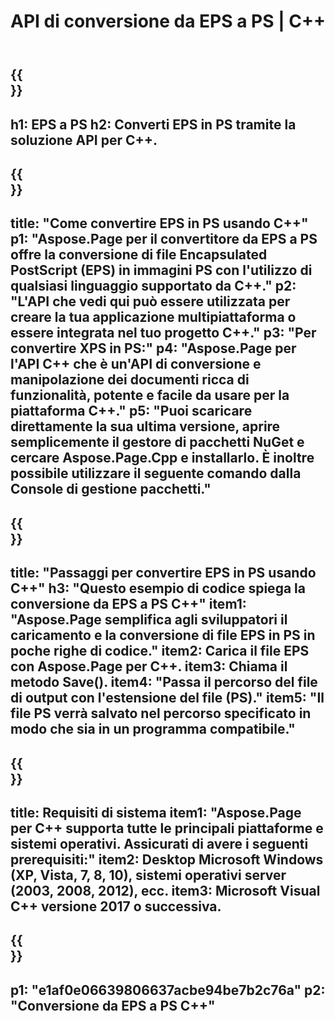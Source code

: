 ﻿---
translation: true
template: /_templates/_conversion-child-cpp.md
title: API di conversione da EPS a PS | C++
url: /cpp/conversion/eps-to-ps/
description: Conversione da EPS a PS fornita da Aspose.Page per la soluzione API C++. Funziona in ambiente runtime C++ per Windows a 32 bit, Windows a 64 bit e Linux a 64 bit.
informat: EPS
outformat: PS
otherformats: XPS PS
---

{{<section banner>}}
---
h1: EPS a PS
h2: Converti EPS in PS tramite la soluzione API per C++.
---

{{<section overview>}}
---
title: "Come convertire EPS in PS usando C++"
p1: "Aspose.Page per il convertitore da EPS a PS offre la conversione di file Encapsulated PostScript (EPS) in immagini PS con l'utilizzo di qualsiasi linguaggio supportato da C++."
p2: "L'API che vedi qui può essere utilizzata per creare la tua applicazione multipiattaforma o essere integrata nel tuo progetto C++."
p3: "Per convertire XPS in PS:"
p4: "Aspose.Page per l'API C++ che è un'API di conversione e manipolazione dei documenti ricca di funzionalità, potente e facile da usare per la piattaforma C++."
p5: "Puoi scaricare direttamente la sua ultima versione, aprire semplicemente il gestore di pacchetti NuGet e cercare Aspose.Page.Cpp e installarlo. È inoltre possibile utilizzare il seguente comando dalla Console di gestione pacchetti."
---

{{<section feature1>}}
---
title: "Passaggi per convertire EPS in PS usando C++"
h3: "Questo esempio di codice spiega la conversione da EPS a PS C++"
item1: "Aspose.Page semplifica agli sviluppatori il caricamento e la conversione di file EPS in PS in poche righe di codice."
item2: Carica il file EPS con Aspose.Page per C++.
item3: Chiama il metodo Save().
item4: "Passa il percorso del file di output con l'estensione del file (PS)."
item5: "Il file PS verrà salvato nel percorso specificato in modo che sia in un programma compatibile."
---

{{<section feature2>}}
---
title: Requisiti di sistema
item1: "Aspose.Page per C++ supporta tutte le principali piattaforme e sistemi operativi. Assicurati di avere i seguenti prerequisiti:"
item2: Desktop Microsoft Windows (XP, Vista, 7, 8, 10), sistemi operativi server (2003, 2008, 2012), ecc.
item3: Microsoft Visual C++ versione 2017 o successiva.
---

{{<section gist>}}
---
p1: "e1af0e06639806637acbe94be7b2c76a"
p2: "Conversione da EPS a PS C++"
---

